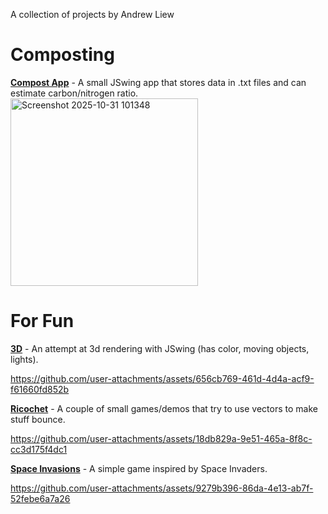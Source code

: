 
A collection of projects by Andrew Liew
# Composting
[**Compost App**](https://github.com/alie6645/ia) - A small JSwing app that stores data in .txt files and can estimate carbon/nitrogen ratio.
<img width="300" height="300" alt="Screenshot 2025-10-31 101348" src="https://github.com/user-attachments/assets/c6b482a2-89dd-44ef-a9c3-4cf97438a8b7" />

# For Fun
[**3D**](https://github.com/alie6645/Scene3d) - An attempt at 3d rendering with JSwing (has color, moving objects, lights).


https://github.com/user-attachments/assets/656cb769-461d-4d4a-acf9-f61660fd852b


[**Ricochet**](https://github.com/alie6645/Ricochet) - A couple of small games/demos that try to use vectors to make stuff bounce.


https://github.com/user-attachments/assets/18db829a-9e51-465a-8f8c-cc3d175f4dc1



[**Space Invasions**](https://github.com/alie6645/SpaceInvader) - A simple game inspired by Space Invaders.


https://github.com/user-attachments/assets/9279b396-86da-4e13-ab7f-52febe6a7a26

